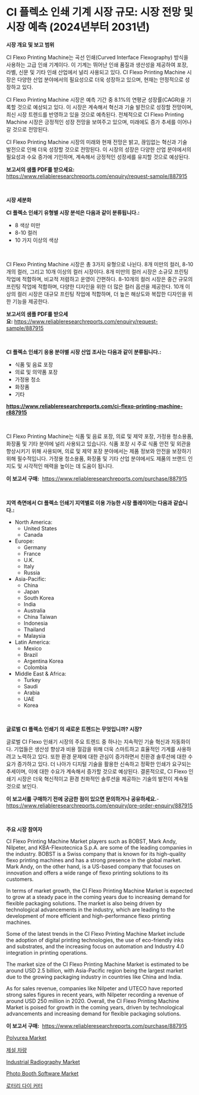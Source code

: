 <p><h1>CI 플렉소 인쇄 기계 시장 규모: 시장 전망 및 시장 예측 (2024년부터 2031년)</h1></p><p><strong>시장 개요 및 보고 범위</strong></p>
<p><p>CI Flexo Printing Machine는 곡선 인쇄(Curved Interface Flexography) 방식을 사용하는 고급 인쇄 기계이다. 이 기계는 뛰어난 인쇄 품질과 생산성을 제공하여 포장, 라벨, 신문 및 기타 인쇄 산업에서 널리 사용되고 있다. CI Flexo Printing Machine 시장은 다양한 산업 분야에서의 필요성으로 더욱 성장하고 있으며, 현재는 안정적으로 성장하고 있다. </p><p>CI Flexo Printing Machine 시장은 예측 기간 중 8.1%의 연평균 성장률(CAGR)을 기록할 것으로 예상되고 있다. 이 시장은 계속해서 혁신과 기술 발전으로 성장할 전망이며, 최신 시장 트렌드를 반영하고 있을 것으로 예측된다. 전체적으로 CI Flexo Printing Machine 시장은 긍정적인 성장 전망을 보여주고 있으며, 미래에도 증가 추세를 이어나갈 것으로 전망된다. </p><p>CI Flexo Printing Machine 시장의 미래와 현재 전망은 밝고, 끊임없는 혁신과 기술 발전으로 인해 더욱 성장할 것으로 전망된다. 이 시장의 성장은 다양한 산업 분야에서의 필요성과 수요 증가에 기인하며, 계속해서 긍정적인 성장세를 유지할 것으로 예상된다.</p></p>
<p><strong>보고서의 샘플 PDF를 받으세요:</strong> <a href="https://www.reliableresearchreports.com/enquiry/request-sample/887915">https://www.reliableresearchreports.com/enquiry/request-sample/887915</a></p>
<p>&nbsp;</p>
<p><strong>시장 세분화</strong></p>
<p><strong>CI 플렉소 인쇄기 유형별 시장 분석은 다음과 같이 분류됩니다.:</strong></p>
<p><ul><li>8 색상 미만</li><li>8-10 컬러</li><li>10 가지 이상의 색상</li></ul></p>
<p>&nbsp;</p>
<p><p>CI Flexo Printing Machine 시장은 총 3가지 유형으로 나뉜다. 8개 미만의 컬러, 8-10개의 컬러, 그리고 10개 이상의 컬러 시장이다. 8개 미만의 컬러 시장은 소규모 프린팅 작업에 적합하며, 비교적 저렴하고 운영이 간편하다. 8-10개의 컬러 시장은 중간 규모의 프린팅 작업에 적합하며, 다양한 디자인을 위한 더 많은 컬러 옵션을 제공한다. 10개 이상의 컬러 시장은 대규모 프린팅 작업에 적합하며, 더 높은 해상도와 복잡한 디자인을 위한 기능을 제공한다.</p></p>
<p><strong>보고서의 샘플 PDF를 받으세요:</strong>&nbsp;<a href="https://www.reliableresearchreports.com/enquiry/request-sample/887915">https://www.reliableresearchreports.com/enquiry/request-sample/887915</a></p>
<p>&nbsp;</p>
<p><strong> CI 플렉소 인쇄기 응용 분야별 시장 산업 조사는 다음과 같이 분류됩니다.:</strong></p>
<p><ul><li>식품 및 음료 포장</li><li>의료 및 의약품 포장</li><li>가정용 청소</li><li>화장품</li><li>기타</li></ul></p>
<p><strong><a href="https://www.reliableresearchreports.com/ci-flexo-printing-machine-r887915">https://www.reliableresearchreports.com/ci-flexo-printing-machine-r887915</a></strong></p>
<p>&nbsp;</p>
<p><p>CI Flexo Printing Machine는 식품 및 음료 포장, 의료 및 제약 포장, 가정용 청소용품, 화장품 및 기타 분야에 널리 사용되고 있습니다. 식품 포장 시 주로 식품 안전 및 외관을 향상시키기 위해 사용되며, 의료 및 제약 포장 분야에서는 제품 정보와 안전을 보장하기 위해 필수적입니다. 가정용 청소용품, 화장품 및 기타 산업 분야에서도 제품의 브랜드 인지도 및 시각적인 매력을 높이는 데 도움이 됩니다.</p></p>
<p><strong>이 보고서 구매:</strong>&nbsp; <a href="https://www.reliableresearchreports.com/purchase/887915">https://www.reliableresearchreports.com/purchase/887915</a></p>
<p>&nbsp;</p>
<p><strong>지역 측면에서 CI 플렉소 인쇄기 지역별로 이용 가능한 시장 플레이어는 다음과 같습니다.:</strong></p>
<p><ul>
    <li>
        North America:
        <ul>
            <li>United States</li>
            <li>Canada</li>
        </ul>
    </li>
    <li>
        Europe:
        <ul>
            <li>Germany</li>
            <li>France</li>
            <li>U.K.</li>
            <li>Italy</li>
            <li>Russia</li>
        </ul>
    </li>
    <li>
        Asia-Pacific:
        <ul>
            <li>China</li>
            <li>Japan</li>
            <li>South Korea</li>
            <li>India</li>
            <li>Australia</li>
            <li>China Taiwan</li>
            <li>Indonesia</li>
            <li>Thailand</li>
            <li>Malaysia</li>
        </ul>
    </li>
    <li>
        Latin America:
        <ul>
            <li>Mexico</li>
            <li>Brazil</li>
            <li>Argentina Korea</li>
            <li>Colombia</li>
        </ul>
    </li>
    <li>
        Middle East & Africa:
        <ul>
            <li>Turkey</li>
            <li>Saudi</li>
            <li>Arabia</li>
            <li>UAE</li>
            <li>Korea</li>
        </ul>
    </li>
    </ul></p>
<p>&nbsp;</p>
<p><strong>글로벌 CI 플렉소 인쇄기 의 새로운 트렌드는 무엇입니까? 시장?</strong></p>
<p><p>글로벌 CI Flexo 인쇄기 시장의 주요 트렌드 중 하나는 지속적인 기술 혁신과 자동화이다. 기업들은 생산성 향상과 비용 절감을 위해 더욱 스마트하고 효율적인 기계를 사용하려고 노력하고 있다. 또한 환경 문제에 대한 관심이 증가하면서 친환경 솔루션에 대한 수요가 증가하고 있다. 더 나아가 디지털 기술을 활용한 신속하고 정확한 인쇄가 요구되는 추세이며, 이에 대한 수요가 계속해서 증가할 것으로 예상된다. 결론적으로, CI Flexo 인쇄기 시장은 더욱 혁신적이고 환경 친화적인 솔루션을 제공하는 기술의 발전이 계속될 것으로 보인다.</p></p>
<p><strong>이 보고서를 구매하기 전에 궁금한 점이 있으면 문의하거나 공유하세요.</strong>- <a href="https://www.reliableresearchreports.com/enquiry/pre-order-enquiry/887915">https://www.reliableresearchreports.com/enquiry/pre-order-enquiry/887915</a></p>
<p>&nbsp;</p>
<p><strong>주요 시장 참여자</strong></p>
<p><p>CI Flexo Printing Machine Market players such as BOBST, Mark Andy, Nilpeter, and KBA-Flexotecnica S.p.A. are some of the leading companies in the industry. BOBST is a Swiss company that is known for its high-quality flexo printing machines and has a strong presence in the global market. Mark Andy, on the other hand, is a US-based company that focuses on innovation and offers a wide range of flexo printing solutions to its customers.</p><p>In terms of market growth, the CI Flexo Printing Machine Market is expected to grow at a steady pace in the coming years due to increasing demand for flexible packaging solutions. The market is also being driven by technological advancements in the industry, which are leading to the development of more efficient and high-performance flexo printing machines.</p><p>Some of the latest trends in the CI Flexo Printing Machine Market include the adoption of digital printing technologies, the use of eco-friendly inks and substrates, and the increasing focus on automation and Industry 4.0 integration in printing operations.</p><p>The market size of the CI Flexo Printing Machine Market is estimated to be around USD 2.5 billion, with Asia-Pacific region being the largest market due to the growing packaging industry in countries like China and India.</p><p>As for sales revenue, companies like Nilpeter and UTECO have reported strong sales figures in recent years, with Nilpeter recording a revenue of around USD 250 million in 2020. Overall, the CI Flexo Printing Machine Market is poised for growth in the coming years, driven by technological advancements and increasing demand for flexible packaging solutions.</p></p>
<p><strong>이 보고서 구매:</strong>&nbsp;&nbsp;<a href="https://www.reliableresearchreports.com/purchase/887915">https://www.reliableresearchreports.com/purchase/887915</a></p>
<p><p><a href="https://issuu.com/reportprime-2/docs/polyurea-market-size-2030.pptx">Polyurea Market</a></p><p><a href="https://github.com/vss5505pa7z1p/Market-Research-Report-List-1/blob/main/539866323427.md">제설 차량</a></p><p><a href="https://view.publitas.com/reportprime-1/industrial-radiography-market-exploring-market-share-market-trends-and-future-growth/">Industrial Radiography Market</a></p><p><a href="https://github.com/wwwkeltoum/Market-Research-Report-List-2/blob/main/photo-booth-software-market.md">Photo Booth Software Market</a></p><p><a href="https://github.com/FelipeGrrady654556/Market-Research-Report-List-1/blob/main/399467323428.md">로터리 다이 커터</a></p></p>